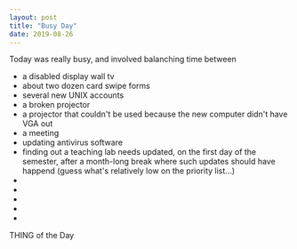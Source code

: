 ```yaml
---
layout: post
title: "Busy Day"
date: 2019-08-26
---
```


<p>Today was really busy, and involved balanching time between<br></p>

<ul>
<li>a disabled display wall tv</li>
<li>about two dozen card swipe forms</li>
<li>several new UNIX accounts</li>
<li>a broken projector</li>
<li>a projector that couldn't be used because the new computer didn't have VGA out</li>
<li>a meeting</li>
<li>updating antivirus software</li>
<li>finding out a teaching lab needs updated, on the first day of the semester, after a month-long break where such updates should have happend (guess what's relatively low on the priority list...)</li>
<li></li>
<li></li>
<li></li>
<li></li>
<li></li>
</ul>

<dl>
  <dt>THING of the Day</dt>
  <dd></dd>
</dl>




